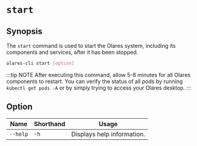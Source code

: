 # `start`

## Synopsis
The `start` command is used to start the Olares system, including its components and services, after it has been stopped.


```bash
olares-cli start [option]
```

:::tip NOTE
After executing this command, allow 5-8 minutes for all Olares components to restart. You can verify the status of all pods by running `kubectl get pods -A` or by simply trying to access your Olares desktop.
:::

## Option

| Name             | Shorthand | Usage                                                                                                                                                                                                                                                     |
|------------------|-----------|-----------------------------------------------------------------------------------------------------------------------------------------------------------------------------------------------------------------------------------------------------------|
| `--help`         | `-h`      | Displays help information.                                                                                                                                                                                                                                |
